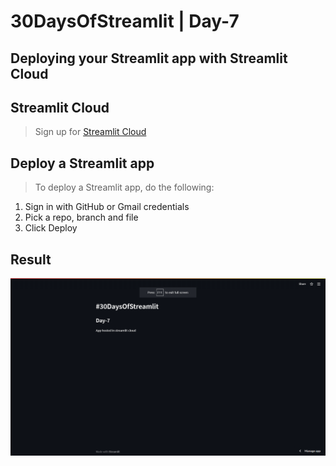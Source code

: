 # 30DaysOfStreamlit | Day-7

## Deploying your Streamlit app with Streamlit Cloud

## Streamlit Cloud
>Sign up for  [Streamlit Cloud](https://share.streamlit.io/)

## Deploy a Streamlit app
> To deploy a Streamlit app, do the following:
1.  Sign in with GitHub or Gmail credentials
2.  Pick a repo, branch and file
3.  Click Deploy
## Result

![day7](https://github.com/dotaadarsh/30DaysOfStreamlit/blob/main/asserts/Day-7.PNG)
